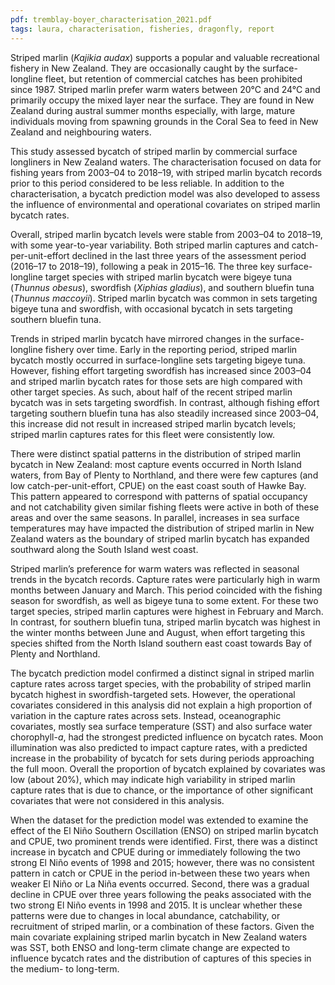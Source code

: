 ```yaml
---
pdf: tremblay-boyer_characterisation_2021.pdf
tags: laura, characterisation, fisheries, dragonfly, report
---
```

Striped marlin (*Kajikia audax*) supports a popular and valuable recreational fishery in New Zealand.
They are occasionally caught by the surface-longline fleet, but retention of commercial catches has
been prohibited since 1987. Striped marlin prefer warm waters between 20°C and 24°C and primarily
occupy the mixed layer near the surface. They are found in New Zealand during austral summer
months especially, with large, mature individuals moving from spawning grounds in the Coral Sea to
feed in New Zealand and neighbouring waters.

This study assessed bycatch of striped marlin by commercial surface longliners in New Zealand waters.
The characterisation focused on data for fishing years from 2003–04 to 2018–19, with striped marlin
bycatch records prior to this period considered to be less reliable. In addition to the characterisation, a
bycatch prediction model was also developed to assess the influence of environmental and operational
covariates on striped marlin bycatch rates.

Overall, striped marlin bycatch levels were stable from 2003–04 to 2018–19, with some year-to-year
variability. Both striped marlin captures and catch-per-unit-effort declined in the last three years of the
assessment period (2016–17 to 2018–19), following a peak in 2015–16. The three key surface-longline
target species with striped marlin bycatch were bigeye tuna (*Thunnus obesus*), swordfish (*Xiphias
gladius*), and southern bluefin tuna (*Thunnus maccoyii*). Striped marlin bycatch was common in sets
targeting bigeye tuna and swordfish, with occasional bycatch in sets targeting southern bluefin tuna.

Trends in striped marlin bycatch have mirrored changes in the surface-longline fishery over time. Early
in the reporting period, striped marlin bycatch mostly occurred in surface-longline sets targeting bigeye
tuna. However, fishing effort targeting swordfish has increased since 2003–04 and striped marlin bycatch
rates for those sets are high compared with other target species. As such, about half of the recent striped
marlin bycatch was in sets targeting swordfish. In contrast, although fishing effort targeting southern
bluefin tuna has also steadily increased since 2003–04, this increase did not result in increased striped
marlin bycatch levels; striped marlin captures rates for this fleet were consistently low.

There were distinct spatial patterns in the distribution of striped marlin bycatch in New Zealand: most
capture events occurred in North Island waters, from Bay of Plenty to Northland, and there were few
captures (and low catch-per-unit-effort, CPUE) on the east coast south of Hawke Bay. This pattern
appeared to correspond with patterns of spatial occupancy and not catchability given similar fishing
fleets were active in both of these areas and over the same seasons. In parallel, increases in sea surface
temperatures may have impacted the distribution of striped marlin in New Zealand waters as the boundary
of striped marlin bycatch has expanded southward along the South Island west coast.

Striped marlin’s preference for warm waters was reflected in seasonal trends in the bycatch records.
Capture rates were particularly high in warm months between January and March. This period coincided
with the fishing season for swordfish, as well as bigeye tuna to some extent. For these two target species,
striped marlin captures were highest in February and March. In contrast, for southern bluefin tuna, striped
marlin bycatch was highest in the winter months between June and August, when effort targeting this
species shifted from the North Island southern east coast towards Bay of Plenty and Northland.

The bycatch prediction model confirmed a distinct signal in striped marlin capture rates across target
species, with the probability of striped marlin bycatch highest in swordfish-targeted sets. However, the
operational covariates considered in this analysis did not explain a high proportion of variation in the
capture rates across sets. Instead, oceanographic covariates, mostly sea surface temperature (SST) and
also surface water chorophyll-*a*, had the strongest predicted influence on bycatch rates. Moon
illumination was also predicted to impact capture rates, with a predicted increase in the probability of
bycatch for sets during periods approaching the full moon. Overall the proportion of bycatch explained
by covariates was low (about 20%), which may indicate high variability in striped marlin capture rates
that is due to chance, or the importance of other significant covariates that were not considered in this
analysis.

When the dataset for the prediction model was extended to examine the effect of the El Niño Southern
Oscillation (ENSO) on striped marlin bycatch and CPUE, two prominent trends were identified. First,
there was a distinct increase in bycatch and CPUE during or immediately following the two strong El
Niño events of 1998 and 2015; however, there was no consistent pattern in catch or CPUE in the period
in-between these two years when weaker El Niño or La Niña events occurred. Second, there was a gradual
decline in CPUE over three years following the peaks associated with the two strong El Niño events in
1998 and 2015. It is unclear whether these patterns were due to changes in local abundance, catchability,
or recruitment of striped marlin, or a combination of these factors. Given the main covariate explaining
striped marlin bycatch in New Zealand waters was SST, both ENSO and long-term climate change are
expected to influence bycatch rates and the distribution of captures of this species in the medium- to
long-term.

